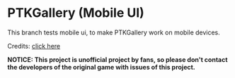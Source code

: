 # PTKGallery (Mobile UI)
This branch tests mobile ui, to make PTKGallery work on mobile devices.

Credits: [click here](/CREDITS.md)

**NOTICE: This project is unofficial project by fans, so please don't contact the developers of the original game with issues of this project.**
